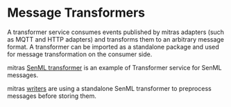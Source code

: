# Message Transformers

A transformer service consumes events published by mitras adapters (such as MQTT and HTTP adapters) and transforms them to an arbitrary message format. A transformer can be imported as a standalone package and used for message transformation on the consumer side.

mitras [SenML transformer](transformer) is an example of Transformer service for SenML messages.

mitras [writers](writers) are using a standalone SenML transformer to preprocess messages before storing them.

[transformers]: https://github.com/hantdev/mitras/tree/main/transformers/senml
[writers]: https://github.com/hantdev/mitras/tree/main/writers
